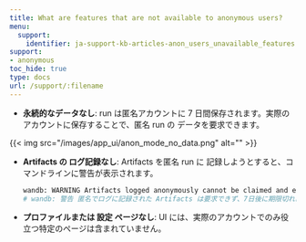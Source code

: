 ```yaml
---
title: What are features that are not available to anonymous users?
menu:
  support:
    identifier: ja-support-kb-articles-anon_users_unavailable_features
support:
- anonymous
toc_hide: true
type: docs
url: /support/:filename
---
```


* **永続的なデータなし**: run は匿名アカウントに 7 日間保存されます。実際の アカウントに保存することで、匿名 run の データを要求できます。

{{< img src="/images/app_ui/anon_mode_no_data.png" alt="" >}}

* **Artifacts の ログ記録なし**: Artifacts を匿名 run に 記録しようとすると、コマンドラインに警告が表示されます。
    ```bash
    wandb: WARNING Artifacts logged anonymously cannot be claimed and expire after 7 days.
    # wandb: 警告 匿名でログに記録された Artifacts は要求できず、7日後に期限切れになります。
    ```

* **プロファイルまたは 設定 ページなし**: UI には、実際のアカウントでのみ役立つ特定のページは含まれていません。
